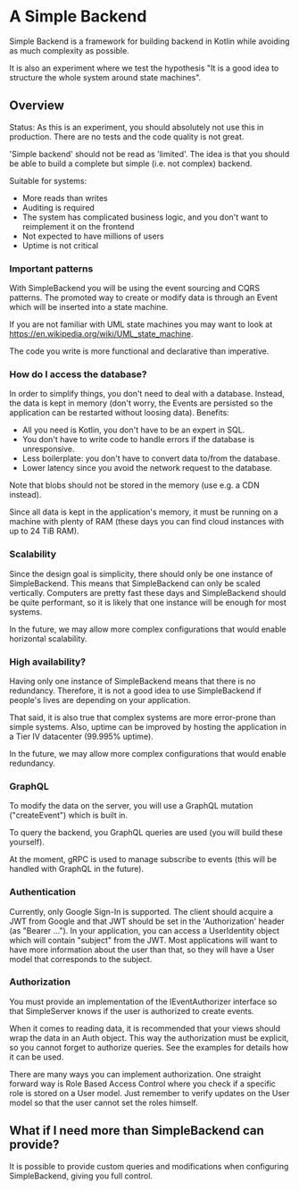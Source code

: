 # A Simple Backend

Simple Backend is a framework for building backend in Kotlin while avoiding as much complexity as possible.

It is also an experiment where we test the hypothesis "It is a good idea to structure the whole system around state machines".

## Overview

Status: As this is an experiment, you should absolutely not use this in production. There are no tests and the code quality is not great.

'Simple backend' should not be read as 'limited'. The idea is that you should be able to build a complete but simple (i.e. not complex) backend.

Suitable for systems:

* More reads than writes
* Auditing is required
* The system has complicated business logic, and you don't want to reimplement it on the frontend
* Not expected to have millions of users
* Uptime is not critical

### Important patterns

With SimpleBackend you will be using the event sourcing and CQRS patterns. The promoted way to create or modify data is through an Event which will be inserted
into a state machine.

If you are not familiar with UML state machines you may want to look at https://en.wikipedia.org/wiki/UML_state_machine.

The code you write is more functional and declarative than imperative.

### How do I access the database?

In order to simplify things, you don't need to deal with a database. Instead, the data is kept in memory (don't worry, the Events are persisted so the
application can be restarted without loosing data). Benefits:

* All you need is Kotlin, you don't have to be an expert in SQL.
* You don't have to write code to handle errors if the database is unresponsive.
* Less boilerplate: you don't have to convert data to/from the database.
* Lower latency since you avoid the network request to the database.

Note that blobs should not be stored in the memory (use e.g. a CDN instead).

Since all data is kept in the application's memory, it must be running on a machine with plenty of RAM (these days you can find cloud instances with up to 24
TiB RAM).

### Scalability

Since the design goal is simplicity, there should only be one instance of SimpleBackend. This means that SimpleBackend can only be scaled vertically. Computers
are pretty fast these days and SimpleBackend should be quite performant, so it is likely that one instance will be enough for most systems.

In the future, we may allow more complex configurations that would enable horizontal scalability.

### High availability?

Having only one instance of SimpleBackend means that there is no redundancy. Therefore, it is not a good idea to use SimpleBackend if people's lives are
depending on your application.

That said, it is also true that complex systems are more error-prone than simple systems. Also, uptime can be improved by hosting the application in a Tier IV
datacenter (99.995% uptime).

In the future, we may allow more complex configurations that would enable redundancy.

### GraphQL

To modify the data on the server, you will use a GraphQL mutation ("createEvent") which is built in.

To query the backend, you GraphQL queries are used (you will build these yourself).

At the moment, gRPC is used to manage subscribe to events (this will be handled with GraphQL in the future).

### Authentication

Currently, only Google Sign-In is supported. The client should acquire a JWT from Google and that JWT should be set in the 'Authorization' header
(as "Bearer ..."). In your application, you can access a UserIdentity object which will contain "subject" from the JWT. Most applications will want to have more
information about the user than that, so they will have a User model that corresponds to the subject.

### Authorization

You must provide an implementation of the IEventAuthorizer interface so that SimpleServer knows if the user is authorized to create events.

When it comes to reading data, it is recommended that your views should wrap the data in an Auth object. This way the authorization must be explicit, so you
cannot forget to authorize queries. See the examples for details how it can be used.

There are many ways you can implement authorization. One straight forward way is Role Based Access Control where you check if a specific role is stored on a
User model. Just remember to verify updates on the User model so that the user cannot set the roles himself.

## What if I need more than SimpleBackend can provide?

It is possible to provide custom queries and modifications when configuring SimpleBackend, giving you full control.
